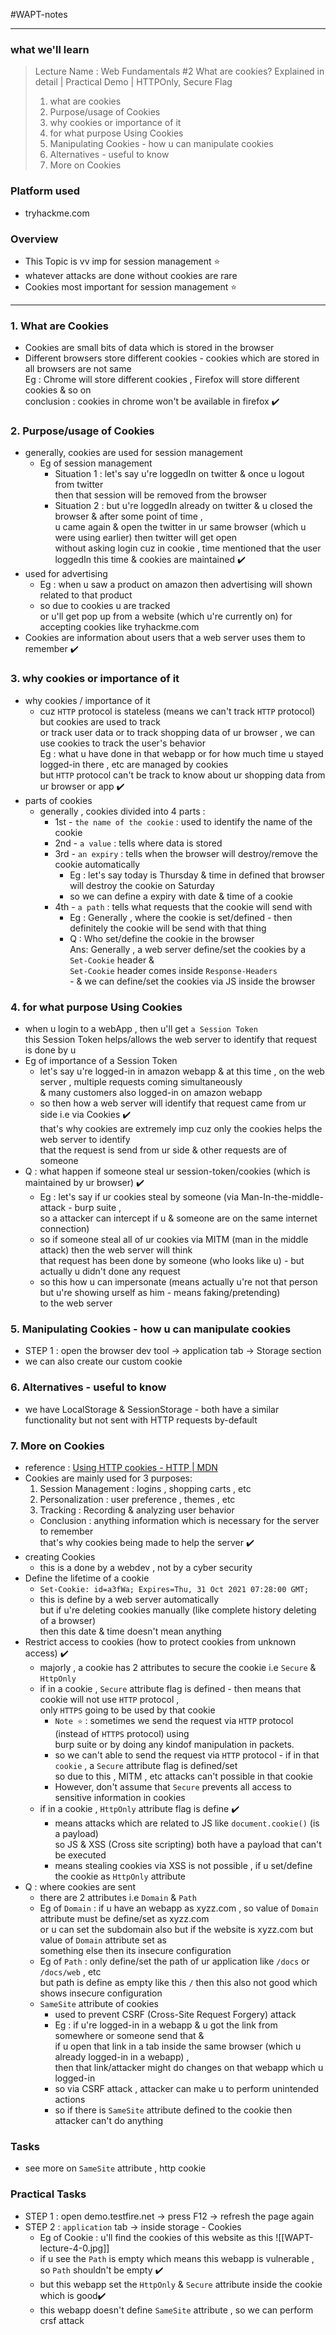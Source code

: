 #WAPT-notes  

---
### what we'll learn
> Lecture Name : Web Fundamentals #2 What are cookies? Explained in detail | Practical Demo | HTTPOnly, Secure Flag
> 1) what are cookies
> 2) Purpose/usage of Cookies
> 3) why cookies or importance of it
> 4) for what purpose Using Cookies
> 5) Manipulating Cookies - how u can manipulate cookies
> 6) Alternatives - useful to know
> 7) More on Cookies

### Platform used
- tryhackme.com

### Overview
- This Topic is vv imp for session management ⭐
- whatever attacks are done without cookies are rare
- Cookies most important for session management ⭐

---

### 1. What are Cookies
- Cookies are small bits of data which is stored in the browser
- Different browsers store different cookies - cookies which are stored in all browsers are not same <br>
	Eg : Chrome will store different cookies , Firefox will store different cookies & so on <br>
	conclusion : cookies in chrome won't be available in firefox ✔️️

### 2. Purpose/usage of Cookies
- generally, cookies are used for session management
	- Eg of session management 
		- Situation 1 : let's say u're loggedIn on twitter & once u logout from twitter <br>
			then that session will be removed from the browser
		- Situation 2 : but u're loggedIn already on twitter & u closed the browser & after some point of time , <br>
			u came again & open the twitter in ur same browser (which u were using earlier) then twitter will get open <br>
			without asking login cuz in cookie , time mentioned that the user loggedIn this time & cookies are maintained ✔️️
- used for advertising
	- Eg : when u saw a product on amazon then advertising will shown related to that product 
  	- so due to cookies u are tracked <br>
		or u'll get pop up from a website (which u're currently on) for accepting cookies like tryhackme.com
- Cookies are information about users that a web server uses them to remember ✔️

### 3. why cookies or importance of it
- why cookies / importance of it
    - cuz `HTTP` protocol is stateless (means we can't track `HTTP` protocol) but cookies are used to track <br>
		or track user data or to track shopping data of ur browser , we can use cookies to track the user's behavior <br>
		Eg : what u have done in that webapp or for how much time u stayed logged-in there , etc are managed by cookies <br>
		but `HTTP` protocol can't be track to know about ur shopping data from ur browser or app ✔️
- parts of cookies
	- generally , cookies divided into 4 parts : 
		- 1st - `the name of the cookie` : used to identify the name of the cookie
		- 2nd - `a value` : tells where data is stored
		- 3rd - `an expiry` : tells when the browser will destroy/remove the cookie automatically
			- Eg : let's say today is Thursday & time in defined that browser will destroy the cookie on Saturday
			- so we can define a expiry with date & time of a cookie
		- 4th - `a path` : tells what requests that the cookie will send with 
            - Eg : Generally , where the cookie is set/defined - then definitely the cookie will be send with that thing
            - Q : Who set/define the cookie in the browser <br>
				Ans: Generally , a web server define/set the cookies by a `Set-Cookie` header & <br>
					`Set-Cookie` header comes inside `Response-Headers` <br>- & we can define/set the cookies via JS inside the browser

### 4. for what purpose Using Cookies
- when u login to a webApp , then u'll get `a Session Token` <br>
	this Session Token helps/allows the web server to identify that request is done by u
- Eg of importance of a Session Token 
	- let's say u're logged-in in amazon webapp & at this time , on the web server , multiple requests coming simultaneously <br>
		& many customers also logged-in on amazon webapp
	- so then how a web server will identify that request came from ur side i.e via Cookies ✔️ <br>
		that's why cookies are extremely imp cuz only the cookies helps the web server to identify <br>
		that the request is send from ur side & other requests are of someone
- Q : what happen if someone steal ur session-token/cookies (which is maintained by ur browser) ✔️
	- Eg : let's say if ur cookies steal by someone (via Man-In-the-middle-attack - burp suite , <br>
		so a attacker can intercept if u & someone are on the same internet connection)
	- so if someone steal all of ur cookies via MITM (man in the middle attack) then the web server will think <br>
		that request has been done by someone (who looks like u) - but actually u didn't done any request
	- so this how u can impersonate (means actually u're not that person but u're showing urself as him - means faking/pretending) <br>
		to the web server

### 5. Manipulating Cookies - how u can manipulate cookies
- STEP 1 : open the browser dev tool -> application tab -> Storage section
- we can also create our custom cookie

### 6. Alternatives - useful to know
- we have LocalStorage & SessionStorage - both have a similar functionality but not sent with HTTP requests by-default

### 7. More on Cookies
- reference : [Using HTTP cookies - HTTP | MDN](https://developer.mozilla.org/en-US/docs/Web/HTTP/Cookies)
- Cookies are mainly used for 3 purposes:
    1) Session Management : logins , shopping carts , etc
    2) Personalization : user preference , themes , etc
    3) Tracking : Recording & analyzing user behavior
	- Conclusion : anything information which is necessary for the server to remember <br>
		that's why cookies being made to help the server ✔️
- creating Cookies
    - this is a done by a webdev , not by a cyber security
- Define the lifetime of a cookie
	- `Set-Cookie: id=a3fWa; Expires=Thu, 31 Oct 2021 07:28:00 GMT;`
	- this is define by a web server automatically <br>
		but if u're deleting cookies manually (like complete history deleting of a browser) <br>
		then this date & time doesn't mean anything
- Restrict access to cookies (how to protect cookies from unknown access) ✔️
	- majorly , a cookie has 2 attributes to secure the cookie i.e `Secure` & `HttpOnly`
	- if in a cookie , `Secure` attribute flag is defined - then means that cookie will not use `HTTP` protocol , <br>
		only `HTTPS` going to be used by that cookie
		- `Note ⭐` : sometimes we send the request via `HTTP` protocol (instead of `HTTPS` protocol) using <br>
			burp suite or by doing any kindof manipulation in packets.
		- so we can't able to send the request via `HTTP` protocol - if in that `cookie` , a `Secure` attribute flag is defined/set<br>
			so due to this , MITM , etc attacks can't possible in that cookie
		- However, don't assume that `Secure` prevents all access to sensitive information in cookies
    - if in a cookie , `HttpOnly` attribute flag is define ✔️
		- means attacks which are related to JS like `document.cookie()` (is a payload) <br>
			so JS & XSS (Cross site scripting) both have a payload that can't be executed 
		- means stealing cookies via XSS is not possible , if u set/define the cookie as `HttpOnly` attribute
- Q : where cookies are sent
	- there are 2 attributes i.e `Domain` & `Path`
	- Eg of `Domain` : if u have an webapp as xyzz.com , so value of `Domain` attribute must be define/set as xyzz.com <br>
		or u can set the subdomain also but if the website is xyzz.com but value of `Domain` attribute set as <br>
		something else then its insecure configuration
	- Eg of `Path` : only define/set the path of ur application like `/docs` or `/docs/web` , etc <br>
		but path is define as empty like this `/` then this also not good which shows insecure configuration
	- `SameSite` attribute of cookies
		- used to prevent CSRF (Cross-Site Request Forgery) attack
		- Eg : if u're logged-in in a webapp & u got the link from somewhere or someone send that & <br>
			if u open that link in a tab inside the same browser (which u already logged-in in a webapp) , <br>
			then that link/attacker might do changes on that webapp which u logged-in
		- so via CSRF attack , attacker can make u to perform unintended actions
		- so if there is `SameSite` attribute defined to the cookie then attacker can't do anything
	
### Tasks
- see more on `SameSite` attribute , http cookie

### Practical Tasks

- STEP 1 : open demo.testfire.net -> press F12 -> refresh the page again
- STEP  2 : `application` tab -> inside storage - Cookies 
	- Eg of Cookie : u'll find the cookies of this website as this ![[WAPT-lecture-4-0.jpg]]
	- if u see the `Path` is empty which means this webapp is vulnerable , so `Path`  shouldn't be empty ✔️
	- but this webapp set the `HttpOnly` & `Secure` attribute inside the cookie which is good✔️
	- this webapp doesn't define `SameSite` attribute , so we can perform crsf attack

